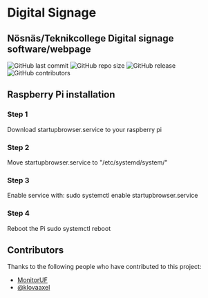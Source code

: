 # Digital Signage
## Nösnäs/Teknikcollege Digital signage software/webpage 

![GitHub last commit](https://img.shields.io/github/last-commit/klovaaxel/digital-signage)
![GitHub repo size](https://img.shields.io/github/repo-size/klovaaxel/digital-signage)
![GitHub release](https://img.shields.io/github/v/release/klovaaxel/digital-signage)
![GitHub contributors](https://img.shields.io/github/contributors/klovaaxel/digital-signage)

## Raspberry Pi installation
### Step 1
Download startupbrowser.service to your raspberry pi

### Step 2
Move startupbrowser.service to "/etc/systemd/system/"

### Step 3
Enable service with:
sudo systemctl enable startupbrowser.service 

### Step 4
Reboot the Pi
sudo systemctl reboot  

## Contributors

Thanks to the following people who have contributed to this project:

* [MonitorUF](#)
* [@klovaaxel](https://github.com/seetee)
